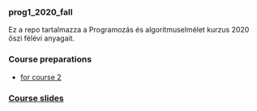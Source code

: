 ### prog1_2020_fall
Ez a repo tartalmazza a Programozás és algoritmuselmélet kurzus 2020 őszi félévi anyagait.

### Course preparations
- [for course 2](materials/course_preps/into_course_02.ipynb)

### [Course slides](https://django.rajk.uni-corvinus.hu/teach/course/prog1)
